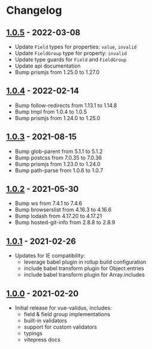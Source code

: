 # Changelog

## [1.0.5] - 2022-03-08

* Update `Field` types for properties: `value`, `invalid`
* Update `FieldGroup` type for property: `invalid`
* Update type guards for `Field` and `FieldGroup`
* Update api documentation
* Bump prismjs from 1.25.0 to 1.27.0

## [1.0.4] - 2022-02-14

* Bump follow-redirects from 1.13.1 to 1.14.8
* Bump tmpl from 1.0.4 to 1.0.5
* Bump prismjs from 1.24.0 to 1.25.0

## [1.0.3] - 2021-08-15

* Bump glob-parent from 5.1.1 to 5.1.2
* Bump postcss from 7.0.35 to 7.0.36
* Bump prismjs from 1.23.0 to 1.24.0
* Bump path-parse from 1.0.6 to 1.0.7

## [1.0.2] - 2021-05-30

* Bump ws from 7.4.1 to 7.4.6
* Bump browserslist from 4.16.3 to 4.16.6
* Bump lodash from 4.17.20 to 4.17.21
* Bump hosted-git-info from 2.8.8 to 2.8.9

## [1.0.1] - 2021-02-26

* Updates for IE compatibility:
  * leverage babel plugin in rollup build configuration
  * include babel transform plugin for Object.entries
  * include babel transform plugin for Array.includes

## [1.0.0] - 2021-02-20

* Initial release for vue-validus, includes:
  * field & field group implementations
  * built-in validators
  * support for custom validators
  * typings
  * vitepress docs

[1.0.5]: https://github.com/dev-tavern/vue-validus/releases/tag/v1.0.5
[1.0.4]: https://github.com/dev-tavern/vue-validus/releases/tag/v1.0.4
[1.0.3]: https://github.com/dev-tavern/vue-validus/releases/tag/v1.0.3
[1.0.2]: https://github.com/dev-tavern/vue-validus/releases/tag/v1.0.2
[1.0.1]: https://github.com/dev-tavern/vue-validus/releases/tag/v1.0.1
[1.0.0]: https://github.com/dev-tavern/vue-validus/releases/tag/v1.0.0
